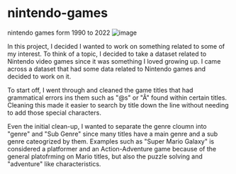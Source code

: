 # nintendo-games
nintendo games form 1990 to 2022
![image](https://user-images.githubusercontent.com/79028098/231306664-0a3a89ab-26fe-422c-8974-18b9ff5a6ecc.png)

In this project, I decided I wanted to work on something related to some of my interest. To think of a topic, I decided to take a dataset related to Nintendo video games since it was something I loved growing up. I came across a dataset that had some data related to Nintendo games and decided to work on it.

To start off, I went through and cleaned the game titles that had grammatical errors ins them such as "@s" or "Â" found within certain titles. Cleaning this made it easier to search by title down the line without needing to add those special characters.

Even the initial clean-up, I wanted to separate the genre cloumn into "genre" and "Sub Genre" since many titles have a main genre and a sub genre cateogrized by them. Examples such as "Super Mario Galaxy" is considered a platformer and an Action-Adventure game because of the general platofrming on Mario titles, but also the puzzle solving and "adventure" like characteristics.
